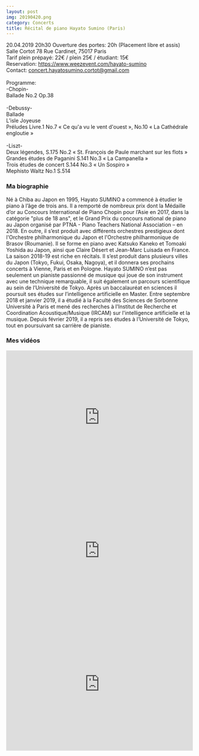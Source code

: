```yaml
---
layout: post
img: 20190420.png
category: Concerts
title: Récital de piano Hayato Sumino (Paris)
---
```


20.04.2019 20h30 Ouverture des portes: 20h (Placement libre et assis) <br>
Salle Cortot 78 Rue Cardinet, 75017 Paris <br>
Tarif plein prépayé: 22€ / plein 25€ / étudiant: 15€  <br>
Reservation: <a href="https://www.weezevent.com/hayato-sumino">https://www.weezevent.com/hayato-sumino</a>  <br>
Contact: concert.hayatosumino.cortot@gmail.com  <br>
  <br>
Programme:  <br>
 -Chopin-  <br>
      Ballade No.2 Op.38  <br>
  <br>
 -Debussy-  <br>
     Ballade   <br>
     L’isle Joyeuse   <br>
     Préludes Livre.1 No.7 « Ce qu'a vu le vent d'ouest »,  No.10 « La Cathédrale engloutie »  <br>
  <br>
  -Liszt-  <br>
      Deux légendes, S.175 No.2 « St. François de Paule marchant sur les flots »  <br>
      Grandes études de Paganini S.141 No.3 « La Campanella »  <br>
     Trois études de concert S.144 No.3 « Un Sospiro »  <br>
   Mephisto Waltz No.1 S.514  <br>

<h3>Ma biographie</h3>
Né à Chiba au Japon en 1995, Hayato SUMINO a commencé à étudier le piano à l’âge de trois ans. Il a remporté de nombreux prix dont la Médaille d’or au Concours International de Piano Chopin pour l’Asie en 2017, dans la catégorie "plus de 18 ans", et le Grand Prix du concours national de piano au Japon organisé par PTNA - Piano Teachers National Association – en 2018. En outre, il s’est produit avec différents orchestres prestigieux dont l'Orchestre philharmonique du Japon et l'Orchestre philharmonique de Brasov (Roumanie). Il se forme en piano avec Katsuko Kaneko et Tomoaki Yoshida au Japon, ainsi que Claire Désert et Jean-Marc Luisada en France. La saison 2018-19 est riche en récitals. Il s’est produit dans plusieurs villes du Japon (Tokyo, Fukui, Osaka, Nagoya), et il donnera ses prochains concerts à Vienne, Paris et en Pologne. Hayato SUMINO n’est pas seulement un pianiste passionné de musique qui joue de son instrument avec une technique remarquable, il suit également un parcours scientifique au sein de l’Université de Tokyo. Après un baccalauréat en sciences il poursuit ses études sur l’intelligence artificielle en Master. Entre septembre 2018 et janvier 2019, il a étudié à la Faculté des Sciences de Sorbonne Université à Paris et mené des recherches à l'Institut de Recherche et Coordination Acoustique/Musique (IRCAM) sur l'intelligence artificielle et la musique. Depuis février 2019, il a repris ses études à l’Université de Tokyo, tout en poursuivant sa carrière de pianiste.

<h3>Mes vidéos</h3>
<iframe width="100%" height="360" src="https://www.youtube.com/embed/wK6PuiQi3SQ" frameborder="0" allow="accelerometer; autoplay; encrypted-media; gyroscope; picture-in-picture" allowfullscreen></iframe>
<iframe width="100%" height="360" src="https://www.youtube.com/embed/OV2qNhyMIFs" frameborder="0" allow="accelerometer; autoplay; encrypted-media; gyroscope; picture-in-picture" allowfullscreen></iframe>
<iframe width="100%" height="360" src="https://www.youtube.com/embed/a_IvrEvO0xI" frameborder="0" allow="accelerometer; autoplay; encrypted-media; gyroscope; picture-in-picture" allowfullscreen></iframe>
